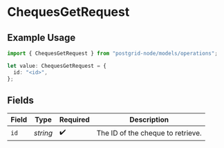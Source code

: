 # ChequesGetRequest

## Example Usage

```typescript
import { ChequesGetRequest } from "postgrid-node/models/operations";

let value: ChequesGetRequest = {
  id: "<id>",
};
```

## Fields

| Field                             | Type                              | Required                          | Description                       |
| --------------------------------- | --------------------------------- | --------------------------------- | --------------------------------- |
| `id`                              | *string*                          | :heavy_check_mark:                | The ID of the cheque to retrieve. |